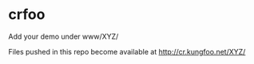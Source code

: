 # crfoo

Add your demo under www/XYZ/

Files pushed in this repo become available at http://cr.kungfoo.net/XYZ/

